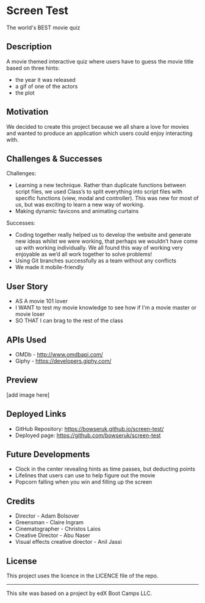 # Screen Test
The world's BEST movie quiz


## Description
A movie themed interactive quiz where users have to guess the movie title based on three hints: 
* the year it was released
* a gif of one of the actors
* the plot

## Motivation
We decided to create this project because we all share a love for movies and wanted to produce an application which users could enjoy interacting with.

## Challenges & Successes
Challenges: 
* Learning a new technique. Rather than duplicate functions between script files, we used Class’s to split everything into script files with specific functions (view, modal and controller). This was new for most of us, but was exciting to learn a new way of working.
* Making dynamic favicons and animating curtains

Successes: 
* Coding together really helped us to develop the website and generate new ideas whilst we were working, that perhaps we wouldn’t have come up with working individually. We all found this way of working very enjoyable as we’d all work together to solve problems!
* Using Git branches successfully as a team without any conflicts
* We made it mobile-friendly

## User Story
* AS A movie 101 lover
* I WANT to test my movie knowledge to see how if I'm a movie master or movie loser
* SO THAT I can brag to the rest of the class

## APIs Used
* OMDb - http://www.omdbapi.com/
* Giphy - https://developers.giphy.com/

## Preview
[add image here]

## Deployed Links
* GitHub Repository: https://bowseruk.github.io/screen-test/
* Deployed page: https://github.com/bowseruk/screen-test

## Future Developments
* Clock in the center revealing hints as time passes, but deducting points
* Lifelines that users can use to help figure out the movie
* Popcorn falling when you win and filling up the screen

## Credits
* Director - Adam Bolsover
* Greensman - Claire Ingram
* Cinematographer - Christos Laios
* Creative Director - Abu Naser
* Visual effects creative director - Anil Jassi

## License
This project uses the licence in the LICENCE file of the repo.

---
This site was based on a project by edX Boot Camps LLC.
